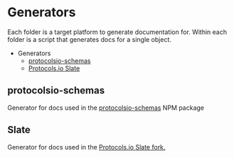 # Generators
Each folder is a target platform to generate documentation for. Within each folder is a script that generates docs for a single object.

- Generators
  - [protocolsio-schemas](#protocolsio-schemas)
  - [Protocols.io Slate](#slate)


## protocolsio-schemas
Generator for docs used in the [protocolsio-schemas](#https://www.npmjs.com/package/protocolsio-schemas) NPM package

## Slate
Generator for docs used in the [Protocols.io Slate fork.](https://github.com/zappylab/slate)
